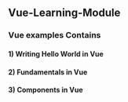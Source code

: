 ## Vue-Learning-Module
### Vue examples Contains

#### 1) Writing Hello World in Vue
#### 2) Fundamentals in Vue
#### 3) Components in Vue

